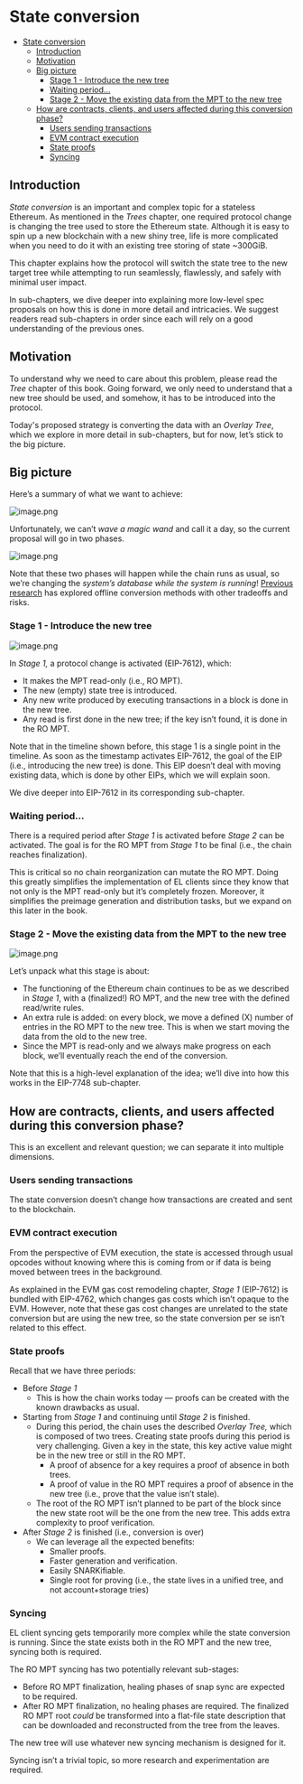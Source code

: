 # State conversion

- [State conversion](#state-conversion)
  - [Introduction](#introduction)
  - [Motivation](#motivation)
  - [Big picture](#big-picture)
    - [Stage 1 - Introduce the new tree](#stage-1---introduce-the-new-tree)
    - [Waiting period…](#waiting-period)
    - [Stage 2 - Move the existing data from the MPT to the new tree](#stage-2---move-the-existing-data-from-the-mpt-to-the-new-tree)
  - [How are contracts, clients, and users affected during this conversion phase?](#how-are-contracts-clients-and-users-affected-during-this-conversion-phase)
    - [Users sending transactions](#users-sending-transactions)
    - [EVM contract execution](#evm-contract-execution)
    - [State proofs](#state-proofs)
    - [Syncing](#syncing)

## Introduction

*State conversion* is an important and complex topic for a stateless Ethereum. As mentioned in the *Trees* chapter, one required protocol change is changing the tree used to store the Ethereum state. Although it is easy to spin up a new blockchain with a new shiny tree, life is more complicated when you need to do it with an existing tree storing of state ~300GiB.

This chapter explains how the protocol will switch the state tree to the new target tree while attempting to run seamlessly, flawlessly, and safely with minimal user impact.

In sub-chapters, we dive deeper into explaining more low-level spec proposals on how this is done in more detail and intricacies. We suggest readers read sub-chapters in order since each will rely on a good understanding of the previous ones.

## Motivation

To understand why we need to care about this problem, please read the *Tree* chapter of this book. Going forward, we only need to understand that a new tree should be used, and somehow, it has to be introduced into the protocol.

Today's proposed strategy is converting the data with an *Overlay Tree*, which we explore in more detail in sub-chapters, but for now, let’s stick to the big picture.

## Big picture

Here’s a summary of what we want to achieve:

![image.png](./assets/intro-img-1.png)

Unfortunately, we can’t *wave a magic wand* and call it a day, so the current proposal will go in two phases.

![image.png](./assets/intro-img-2.png)

Note that these two phases will happen while the chain runs as usual, so we’re changing the *system’s database while the system is running*! [Previous research](https://notes.ethereum.org/@parithosh/verkle-transition#Conversion-node-method) has explored offline conversion methods with other tradeoffs and risks.

### Stage 1 - Introduce the new tree

![image.png](./assets/intro-img-3.png)

In *Stage 1,* a protocol change is activated (EIP-7612), which:

- It makes the MPT read-only (i.e., RO MPT).
- The new (empty) state tree is introduced.
- Any new write produced by executing transactions in a block is done in the new tree.
- Any read is first done in the new tree; if the key isn’t found, it is done in the RO MPT.

Note that in the timeline shown before, this stage 1 is a single point in the timeline. As soon as the timestamp activates EIP-7612, the goal of the EIP (i.e., introducing the new tree) is done. This EIP doesn’t deal with moving existing data, which is done by other EIPs, which we will explain soon.

We dive deeper into EIP-7612 in its corresponding sub-chapter.

### Waiting period…

There is a required period after *Stage 1* is activated before *Stage 2* can be activated. The goal is for the RO MPT from *Stage 1* to be final (i.e., the chain reaches finalization).

This is critical so no chain reorganization can mutate the RO MPT. Doing this greatly simplifies the implementation of EL clients since they know that not only is the MPT read-only but it’s completely frozen. Moreover, it simplifies the preimage generation and distribution tasks, but we expand on this later in the book.

### Stage 2 - Move the existing data from the MPT to the new tree

![image.png](./assets/intro-img-4.png)

Let’s unpack what this stage is about:

- The functioning of the Ethereum chain continues to be as we described in *Stage 1*, with a (finalized!) RO MPT, and the new tree with the defined read/write rules.
- An extra rule is added: on every block, we move a defined (X) number of entries in the RO MPT to the new tree. This is when we start moving the data from the old to the new tree.
- Since the MPT is read-only and we always make progress on each block, we’ll eventually reach the end of the conversion.

Note that this is a high-level explanation of the idea; we’ll dive into how this works in the EIP-7748 sub-chapter.

## How are contracts, clients, and users affected during this conversion phase?

This is an excellent and relevant question; we can separate it into multiple dimensions.

### Users sending transactions

The state conversion doesn’t change how transactions are created and sent to the blockchain.

### EVM contract execution

From the perspective of EVM execution, the state is accessed through usual opcodes without knowing where this is coming from or if data is being moved between trees in the background.

As explained in the EVM gas cost remodeling chapter, *Stage 1* (EIP-7612) is bundled with EIP-4762, which changes gas costs which isn’t opaque to the EVM. However, note that these gas cost changes are unrelated to the state conversion but are using the new tree, so the state conversion per se isn’t related to this effect.

### State proofs

Recall that we have three periods:

- Before *Stage 1*
    - This is how the chain works today — proofs can be created with the known drawbacks as usual.
- Starting from *Stage 1* and continuing until *Stage 2* is finished.
    - During this period, the chain uses the described *Overlay Tree,* which is composed of two trees. Creating state proofs during this period is very challenging. Given a key in the state, this key active value might be in the new tree or still in the RO MPT.
        - A proof of absence for a key requires a proof of absence in both trees.
        - A proof of value in the RO MPT requires a proof of absence in the new tree (i.e., prove that the value isn’t stale).
    - The root of the RO MPT isn’t planned to be part of the block since the new state root will be the one from the new tree. This adds extra complexity to proof verification.
- After *Stage 2* is finished (i.e., conversion is over)
    - We can leverage all the expected benefits:
        - Smaller proofs.
        - Faster generation and verification.
        - Easily SNARKifiable.
        - Single root for proving (i.e., the state lives in a unified tree, and not account+storage tries)

### Syncing

EL client syncing gets temporarily more complex while the state conversion is running. Since the state exists both in the RO MPT and the new tree, syncing both is required.

The RO MPT syncing has two potentially relevant sub-stages:

- Before RO MPT finalization, healing phases of snap sync are expected to be required.
- After RO MPT finalization, no healing phases are required. The finalized RO MPT root *could* be transformed into a flat-file state description that can be downloaded and reconstructed from the tree from the leaves.

The new tree will use whatever new syncing mechanism is designed for it.

Syncing isn’t a trivial topic, so more research and experimentation are required.
